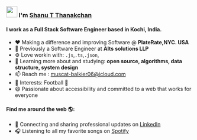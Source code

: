 ### <img src="https://media.giphy.com/media/hvRJCLFzcasrR4ia7z/giphy.gif" width="30px"> I'm [Shanu T Thanakchan](https://www.linkedin.com/in/shanu-t-thankachan/)

#### I work as a Full Stack Software Engineer based in Kochi, India.


- ❤️ Making a difference and improving Software @ **PlateRate,NYC. USA**
- 🏢 Previously a Software Engineer at **Alts solutions LLP** 
- ⚙️ Love workin with:  `.js`,`.ts`,`.json`,
- 🌱 Learning more about and studying: **open source, algorithms, data structure, system design**
- 📫 Reach me : muscat-balkier06@icloud.com
- 💜 Interests: Football :football:
- 😄 Passionate about accessibility and committed to a web that works for everyone


#### Find me around the web 🌎:
- 💼 Connecting and sharing professional updates on <a href="https://www.linkedin.com/in/shanu-t-thankachan/">LinkedIn</a>
- 🎧 Listening to all my favorite songs on <a href="https://open.spotify.com/playlist/1YlKhgWUo2hsHPrZgpwmzF?si=PiPypkVbSnaKFuOL1MzOXQ">Spotify</a>

